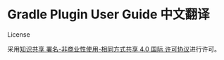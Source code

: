 Gradle Plugin User Guide 中文翻译
=========================================

License

采用[知识共享 署名-非商业性使用-相同方式共享 4.0 国际 许可协议](http://creativecommons.org/licenses/by-nc-sa/4.0/)进行许可。
